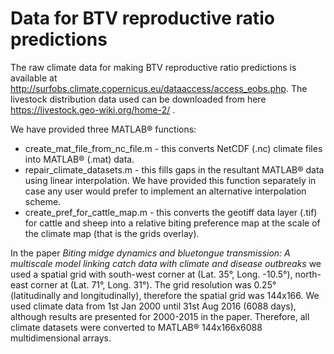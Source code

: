 # Data for BTV reproductive ratio predictions

The raw climate data for making BTV reproductive ratio predictions is available at http://surfobs.climate.copernicus.eu/dataaccess/access_eobs.php. The livestock distribution data used can be downloaded from here https://livestock.geo-wiki.org/home-2/ .

We have provided three MATLAB® functions:
* create_mat_file_from_nc_file.m - this converts NetCDF (.nc) climate files into MATLAB® (.mat) data.
* repair_climate_datasets.m - this fills gaps in the resultant MATLAB® data using linear interpolation. We have provided this function separately in case any user would prefer to implement an alternative interpolation scheme.
* create_pref_for_cattle_map.m - this converts the geotiff data layer (.tif) for cattle and sheep into a relative biting preference map at the scale of the climate map (that is the grids overlay).

In the paper *Biting midge dynamics and bluetongue transmission: A multiscale model linking catch data with climate and disease outbreaks* we used a spatial grid with south-west corner at (Lat. 35&deg;, Long. -10.5&deg;), north-east corner at (Lat. 71&deg;, Long. 31&deg;). The grid resolution was 0.25&deg; (latitudinally and longitudinally), therefore the spatial grid was 144x166. We used climate data from 1st Jan 2000 until 31st Aug 2016 (6088 days), although results are presented for 2000-2015 in the paper. Therefore, all climate datasets were converted to MATLAB® 144x166x6088 multidimensional arrays.
